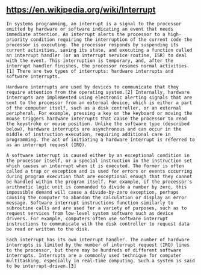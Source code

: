 ## https://en.wikipedia.org/wiki/Interrupt ##

	In systems programming, an interrupt is a signal to the processor emitted by hardware or software indicating an event that needs immediate attention. An interrupt alerts the processor to a high-priority condition requiring the interruption of the current code the processor is executing. The processor responds by suspending its current activities, saving its state, and executing a function called an interrupt handler (or an interrupt service routine, ISR) to deal with the event. This interruption is temporary, and, after the interrupt handler finishes, the processor resumes normal activities.[1] There are two types of interrupts: hardware interrupts and software interrupts.
	
	Hardware interrupts are used by devices to communicate that they require attention from the operating system.[2] Internally, hardware interrupts are implemented using electronic alerting signals that are sent to the processor from an external device, which is either a part of the computer itself, such as a disk controller, or an external peripheral. For example, pressing a key on the keyboard or moving the mouse triggers hardware interrupts that cause the processor to read the keystroke or mouse position. Unlike the software type (described below), hardware interrupts are asynchronous and can occur in the middle of instruction execution, requiring additional care in programming. The act of initiating a hardware interrupt is referred to as an interrupt request (IRQ).
	
	A software interrupt is caused either by an exceptional condition in the processor itself, or a special instruction in the instruction set which causes an interrupt when it is executed. The former is often called a trap or exception and is used for errors or events occurring during program execution that are exceptional enough that they cannot be handled within the program itself. For example, if the processor's arithmetic logic unit is commanded to divide a number by zero, this impossible demand will cause a divide-by-zero exception, perhaps causing the computer to abandon the calculation or display an error message. Software interrupt instructions function similarly to subroutine calls and are used for a variety of purposes, such as to request services from low-level system software such as device drivers. For example, computers often use software interrupt instructions to communicate with the disk controller to request data be read or written to the disk.
	
	Each interrupt has its own interrupt handler. The number of hardware interrupts is limited by the number of interrupt request (IRQ) lines to the processor, but there may be hundreds of different software interrupts. Interrupts are a commonly used technique for computer multitasking, especially in real-time computing. Such a system is said to be interrupt-driven.[3]